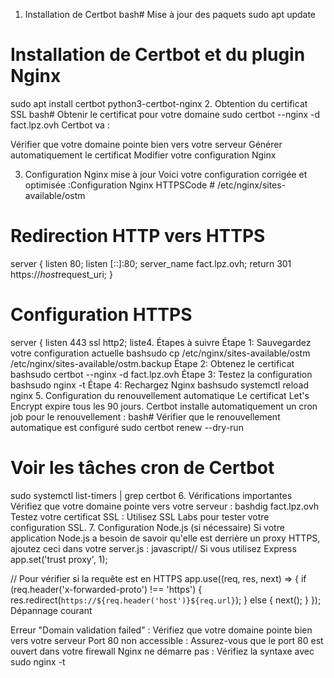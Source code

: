 1. Installation de Certbot
bash# Mise à jour des paquets
sudo apt update

# Installation de Certbot et du plugin Nginx
sudo apt install certbot python3-certbot-nginx
2. Obtention du certificat SSL
bash# Obtenir le certificat pour votre domaine
sudo certbot --nginx -d fact.lpz.ovh
Certbot va :

Vérifier que votre domaine pointe bien vers votre serveur
Générer automatiquement le certificat
Modifier votre configuration Nginx

3. Configuration Nginx mise à jour
Voici votre configuration corrigée et optimisée :Configuration Nginx HTTPSCode # /etc/nginx/sites-available/ostm

# Redirection HTTP vers HTTPS
server {
    listen 80;
    listen [::]:80;
    server_name fact.lpz.ovh;
    return 301 https://$host$request_uri;
}

# Configuration HTTPS
server {
    listen 443 ssl http2;
    liste4. Étapes à suivre
Étape 1: Sauvegardez votre configuration actuelle
bashsudo cp /etc/nginx/sites-available/ostm /etc/nginx/sites-available/ostm.backup
Étape 2: Obtenez le certificat
bashsudo certbot --nginx -d fact.lpz.ovh
Étape 3: Testez la configuration
bashsudo nginx -t
Étape 4: Rechargez Nginx
bashsudo systemctl reload nginx
5. Configuration du renouvellement automatique
Le certificat Let's Encrypt expire tous les 90 jours. Certbot installe automatiquement un cron job pour le renouvellement :
bash# Vérifier que le renouvellement automatique est configuré
sudo certbot renew --dry-run

# Voir les tâches cron de Certbot
sudo systemctl list-timers | grep certbot
6. Vérifications importantes
Vérifiez que votre domaine pointe vers votre serveur :
bashdig fact.lpz.ovh
Testez votre certificat SSL :
Utilisez SSL Labs pour tester votre configuration SSL.
7. Configuration Node.js (si nécessaire)
Si votre application Node.js a besoin de savoir qu'elle est derrière un proxy HTTPS, ajoutez ceci dans votre server.js :
javascript// Si vous utilisez Express
app.set('trust proxy', 1);

// Pour vérifier si la requête est en HTTPS
app.use((req, res, next) => {
  if (req.header('x-forwarded-proto') !== 'https') {
    res.redirect(`https://${req.header('host')}${req.url}`);
  } else {
    next();
  }
});
Dépannage courant

Erreur "Domain validation failed" : Vérifiez que votre domaine pointe bien vers votre serveur
Port 80 non accessible : Assurez-vous que le port 80 est ouvert dans votre firewall
Nginx ne démarre pas : Vérifiez la syntaxe avec sudo nginx -t

